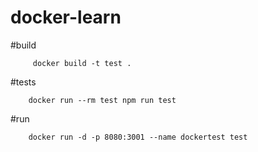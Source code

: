 # docker-learn

#build
```
     docker build -t test .
```

#tests
```
    docker run --rm test npm run test
```

#run

```
    docker run -d -p 8080:3001 --name dockertest test
```